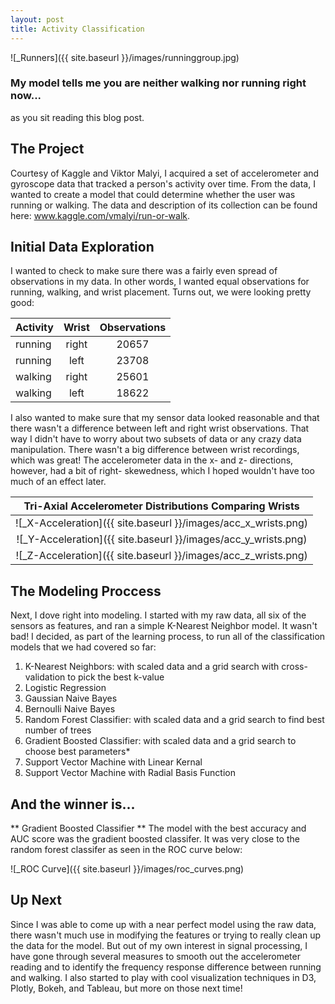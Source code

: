 ```yaml
---
layout: post
title: Activity Classification
---
```


![_Runners]({{ site.baseurl }}/images/runninggroup.jpg)

### My model tells me you are neither walking nor running right now...
as you sit reading this blog post.

## The Project
Courtesy of Kaggle and Viktor Malyi, I acquired a set of accelerometer
and gyroscope data that tracked a person's activity over time. From the 
data, I wanted to create a model that could determine whether the user was
running or walking. The data and description of its collection can be found
here: www.kaggle.com/vmalyi/run-or-walk. 

## Initial Data Exploration
I wanted to check to make sure there was a fairly even spread of observations 
in my data. In other words, I wanted equal observations for running, walking, 
and wrist placement. Turns out, we were looking pretty good:

| Activity     | Wrist    | Observations  |
| -------------|:--------:|:-------------:|
| running      | right    | 20657         |
| running      | left     | 23708         |
| walking      | right    | 25601         |
| walking      | left     | 18622         |

I also wanted to make sure that my sensor data looked reasonable and that there
wasn't a difference between left and right wrist observations. That way I didn't
have to worry about two subsets of data or any crazy data manipulation. 
There wasn't a big difference between wrist recordings, which was great! The 
accelerometer data in the x- and z- directions, however, had a bit of right-
skewedness, which I hoped wouldn't have too much of an effect later.

| Tri-Axial Accelerometer Distributions Comparing Wrists       |
|:------------------------------------------------------------:|
|![_X-Acceleration]({{ site.baseurl }}/images/acc_x_wrists.png)|
|![_Y-Acceleration]({{ site.baseurl }}/images/acc_y_wrists.png)|
|![_Z-Acceleration]({{ site.baseurl }}/images/acc_z_wrists.png)|

## The Modeling Proccess
Next, I dove right into modeling. I started with my raw data, all six
of the sensors as features, and ran a simple K-Nearest Neighbor model.
It wasn't bad! I decided, as part of the learning process, to run all 
of the classification models that we had covered so far:
1. K-Nearest Neighbors: with scaled data and a grid search with cross-
validation to pick the best k-value
2. Logistic Regression
3. Gaussian Naive Bayes
4. Bernoulli Naive Bayes
5. Random Forest Classifier: with scaled data and a grid search to find
best number of trees
6. Gradient Boosted Classifier: with scaled data and a grid search to
choose best parameters*
7. Support Vector Machine with Linear Kernal
8. Support Vector Machine with Radial Basis Function

## And the winner is...
** Gradient Boosted Classifier **
The model with the best accuracy and AUC score was the gradient boosted
classifer. It was very close to the random forest classifer as seen in the 
ROC curve below:

![_ROC Curve]({{ site.baseurl }}/images/roc_curves.png)

## Up Next
Since I was able to come up with a near perfect model using the raw data,
there wasn't much use in modifying the features or trying to really clean
up the data for the model. But out of my own interest in signal processing, 
I have gone through several measures to smooth out the accelerometer reading
and to identify the frequency response difference between running and walking.
I also started to play with cool visualization techniques in D3, Plotly, 
Bokeh, and Tableau, but more on those next time!




